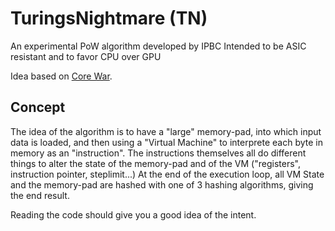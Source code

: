 # TuringsNightmare (TN)
An experimental PoW algorithm developed by IPBC
Intended to be ASIC resistant and to favor CPU over GPU

Idea based on [Core War](https://en.wikipedia.org/wiki/Core_War).

## Concept
The idea of the algorithm is to have a "large" memory-pad, into which input data is loaded, and then using a "Virtual Machine" to interprete each byte in memory as an "instruction".
The instructions themselves all do different things to alter the state of the memory-pad and of the VM ("registers", instruction pointer, steplimit...)
At the end of the execution loop, all VM State and the memory-pad are hashed with one of 3 hashing algorithms, giving the end result.

Reading the code should give you a good idea of the intent.
